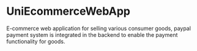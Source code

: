 # UniEcommerceWebApp
E-commerce web application for selling various consumer goods, paypal payment system is integrated in the backend to enable the payment functionality for goods.
